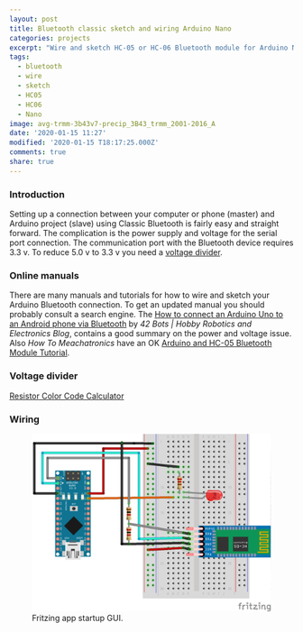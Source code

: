 ```yaml
---
layout: post
title: Bluetooth classic sketch and wiring Arduino Nano
categories: projects
excerpt: "Wire and sketch HC-05 or HC-06 Bluetooth module for Arduino Nao"
tags:
  - bluetooth
  - wire
  - sketch
  - HC05
  - HC06
  - Nano
image: avg-trmm-3b43v7-precip_3B43_trmm_2001-2016_A
date: '2020-01-15 11:27'
modified: '2020-01-15 T18:17:25.000Z'
comments: true
share: true
---
```


### Introduction

Setting up a connection between your computer or phone (master) and Arduino project (slave) using Classic Bluetooth is fairly easy and straight forward. The complication is the power supply and voltage for the serial port connection. The communication port with the Bluetooth device requires 3.3 v. To reduce 5.0 v to 3.3 v you need a [voltage divider]( https://en.wikipedia.org/wiki/Voltage_divider).

### Online manuals

There are many manuals and tutorials for how to wire and sketch your Arduino Bluetooth connection. To get an updated manual you should probably consult a search engine. The [How to connect an Arduino Uno to an Android phone via Bluetooth](https://42bots.com/tutorials/how-to-connect-arduino-uno-to-android-phone-via-bluetooth/) by _42 Bots | Hobby Robotics and Electronics Blog_, contains a good summary on the power and voltage issue. Also _How To Meachatronics_ have an OK [Arduino and HC-05 Bluetooth Module Tutorial](https://howtomechatronics.com/tutorials/arduino/arduino-and-hc-05-bluetooth-module-tutorial/).

### Voltage divider

[Resistor Color Code Calculator](https://www.digikey.com/en/resources/conversion-calculators/conversion-calculator-resistor-color-code-4-band)

### Wiring

<figure>
<img src="../../images/fritzing-nano-HC05_01.png">
<figcaption> Fritzing app startup GUI.</figcaption>
</figure>
